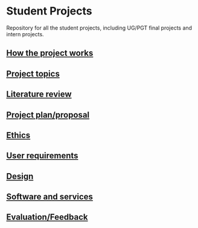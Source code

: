 # Student Projects
Repository for all the student projects, including UG/PGT final projects and intern projects.

## [How the project works](instructions/intro.md)

## [Project topics](instruction/topic.md)

## [Literature review](instructions/literature.md)

## [Project plan/proposal](instructions/proposal.md)

## [Ethics](instructions/ethics.md)

## [User requirements](instructions/requirements.md)

## [Design](instructions/design.md)

## [Software and services](instructions/software.md)

## [Evaluation/Feedback](instructions/evaluation.md)
